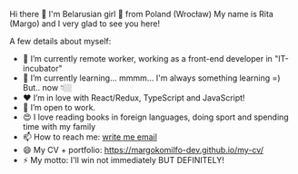 Hi there 👋 I'm Belarusian girl 🙋 from Poland (Wrocław)
My name is Rita (Margo) and I very glad to see you here!

A few details about myself:
* 🔭 I’m currently remote worker, working as a front-end developer in "IT-incubator" 
* 🌱 I’m currently learning... mmmm... I'm always something learning =) But.. now 👇🏼
* ❤️ I’m in love with React/Redux, TypeScript and JavaScript!
* 📌 I’m open to work.
* 😍 I love reading books in foreign languages, doing sport and spending time with my family
* 📫 How to reach me: [write me email](mailto:margokomilfo.dev@gmail.com)
* 😄 My CV + portfolio: https://margokomilfo-dev.github.io/my-cv/
* ⚡ My motto: I'll win not immediately BUT DEFINITELY!
